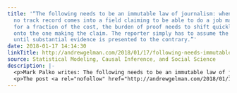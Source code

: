 ```yaml
---
title: '“The following needs to be an immutable law of journalism: when someone with
  no track record comes into a field claiming to be able to do a job many times better
  for a fraction of the cost, the burden of proof needs to shift quickly and decisively
  onto the one making the claim. The reporter simply has to assume the claim is false
  until substantial evidence is presented to the contrary.”'
date: 2018-01-17 14:14:30
linkTitle: http://andrewgelman.com/2018/01/17/following-needs-immutable-law-journalism-someone-no-track-record-comes-field-claiming-able-job-many-times-better-fraction-cost-burden/
source: Statistical Modeling, Causal Inference, and Social Science
description: |-
  <p>Mark Palko writes: The following needs to be an immutable law of journalism: when someone with no track record comes into a field claiming to be able to do a job many times better for a fraction of the cost, the burden of proof needs to shift quickly and decisively onto the one making the [&#8230;]</p>
  <p>The post <a rel="nofollow" href="http://andrewgelman.com/2018/01/17/following-needs-immutable-law-journalism-someone-no-track-record-comes-field-claiming-able-job-many-times-better-fraction-
---
```

